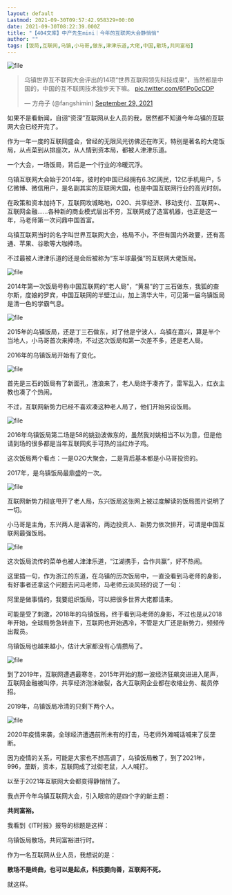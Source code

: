 ```yaml
---
layout: default
Lastmod: 2021-09-30T09:57:42.958329+00:00
date: 2021-09-30T08:22:39.000Z
title: "【404文库】中产先生mini｜今年的互联网大会静悄悄"
author: ""
tags: [饭局,互联网,乌镇,小马哥,做东,津津乐道,大佬,中国,散场,共同富裕]
---
```


![file](https://images.weserv.nl/?url=https%3A//chinadigitaltimes.net/chinese/files/2021/09/image-1632989254547.png)

> 乌镇世界互不联网大会评出的14项“世界互联网领先科技成果”，当然都是中国的，中国的互不联网技术独步天下嘛。 [pic.twitter.com/6flPo0cCDP](https://t.co/6flPo0cCDP)
> 
> — 方舟子 (@fangshimin) [September 29, 2021](https://twitter.com/fangshimin/status/1443106498230448128?ref_src=twsrc%5Etfw)

如果不是看新闻，自诩“资深”互联网从业人员的我，居然都不知道今年乌镇的互联网大会已经开完了。

作为一年一度的互联网盛会，曾经的无限风光彷佛还在昨天，特别是著名的大佬饭局，从点菜到从排座次，从人情到资本局，都被人津津乐道。

一个大会，一场饭局，背后是一个行业的冷暖沉浮。

乌镇互联网大会始于2014年，彼时的中国已经拥有6.3亿网民，12亿手机用户，5亿微博、微信用户，是名副其实的互联网大国，也是中国互联网行业的高光时刻。

在政策和资本加持下，互联网攻城略地，O2O、共享经济、移动支付、互联网+、互联网金融……各种新的商业模式层出不穷，互联网成了造富机器，也正是这一年，马老师第一次问鼎中国首富。

乌镇互联网当时的名字叫世界互联网大会，格局不小，不但有国内外政要，还有高通、苹果、谷歌等大咖捧场。

不过最被人津津乐道的还是会后被称为“东半球最强”的互联网大佬饭局。

![file](https://images.weserv.nl/?url=https%3A//chinadigitaltimes.net/chinese/files/2021/09/image-1632989687433.png)

2014年第一次饭局号称中国互联网的“老人局”，“黄易”的丁三石做东，我狐的查尔斯，度娘的罗宾，中国互联网的半壁江山，加上清华大牛，可见第一届乌镇饭局是清一色的学霸气息。

![file](https://images.weserv.nl/?url=https%3A//chinadigitaltimes.net/chinese/files/2021/09/image-1632989732653.png)

2015年的乌镇饭局，还是丁三石做东，对了他是宁波人，乌镇在嘉兴，算是半个当地人，小马哥首次来捧场，不过这次饭局和第一次差不多，还是老人局。

2016年的乌镇饭局开始有了变化。

![file](https://images.weserv.nl/?url=https%3A//chinadigitaltimes.net/chinese/files/2021/09/image-1632989859716.png)

首先是三石的饭局有了新面孔，渣浪来了，老人局终于凑齐了，雷军乱入，红衣主教也凑了个热闹。

不过，互联网新势力已经不喜欢凑这种老人局了，他们开始另设饭局。

![file](https://images.weserv.nl/?url=https%3A//chinadigitaltimes.net/chinese/files/2021/09/image-1632989880239.png)

2016年乌镇饭局第二场是58的姚劲波做东的，虽然我对姚相当不以为意，但是他请到场的很多都是当年互联网炙手可热的当红炸子鸡。

这次饭局两个看点：一是O2O大聚会，二是背后基本都是小马哥投资的。

2017年，是乌镇饭局最鼎盛的一次。

![file](https://images.weserv.nl/?url=https%3A//chinadigitaltimes.net/chinese/files/2021/09/image-1632989905555.png)

互联网新势力彻底甩开了老人局，东兴饭局这张网上被过度解读的饭局图片说明了一切。

小马哥是主角，东兴两人是请客的，两边投资人、新势力依次排开，可谓是中国互联网最强饭局。

![file](https://images.weserv.nl/?url=https%3A//chinadigitaltimes.net/chinese/files/2021/09/image-1632989919083.png)

这次饭局流传的菜单也被人津津乐道，“江湖携手，合作共赢”，好不热闹。

这里插一句，作为浙江的东道，在乌镇的历次饭局中，一直没看到马老师的身影，有好事者还拿这个问题去问马老师，马老师云淡风轻的说了一句：

阿里是做事情的，我要组织饭局，可以把很多世界大佬都请来。

可能是受了刺激，2018年的乌镇饭局，终于看到马老师的身影，不过也是从2018年开始，全球局势急转直下，互联网也开始遇冷，不管是大厂还是新势力，频频传出裁员。

乌镇饭局也越来越小，估计大家都没有心情攒局了。

![file](https://images.weserv.nl/?url=https%3A//chinadigitaltimes.net/chinese/files/2021/09/image-1632989940603.png)

到了2019年，互联网遭遇最寒冬，2015年开始的那一波经济狂飙突进进入尾声，互联网金融被叫停，共享经济泡沫破裂，各大互联网企业都在收缩业务、裁员停招。

2019年，乌镇饭局冷清的只剩下两个人。

![file](https://images.weserv.nl/?url=https%3A//chinadigitaltimes.net/chinese/files/2021/09/image-1632989956499.png)

2020年疫情来袭，全球经济遭遇前所未有的打击，马老师外滩喊话喊来了反垄断。

因为疫情的关系，可能是大家也不想高调了，乌镇饭局散了，到了2021年，996，垄断，资本，互联网成了过街老鼠，人人喊打。

以至于2021年互联网大会都变得静悄悄了。

我点开今年乌镇互联网大会，引入眼帘的是四个字的新主题：

**共同富裕。**

我看到《IT时报》报导的标题是这样：

乌镇饭局散场，共同富裕进行时。

作为一名互联网从业人员，我想说的是：

**散场不是终曲，也可以是起点，科技要向善，互联网不死。**

就这样。

